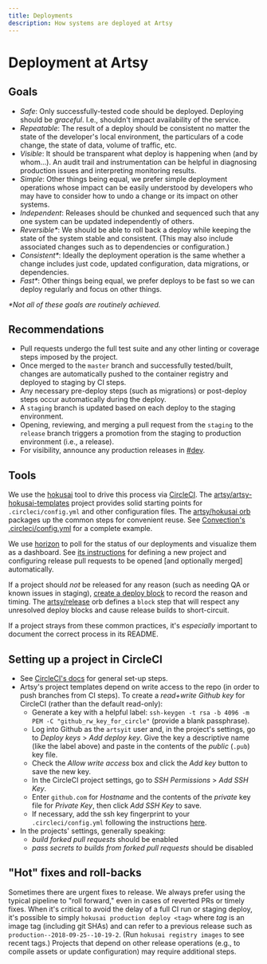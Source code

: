 ```yaml
---
title: Deployments
description: How systems are deployed at Artsy
---
```


# Deployment at Artsy

## Goals

- _Safe_: Only successfully-tested code should be deployed. Deploying should be _graceful_. I.e., shouldn't impact
  availability of the service.
- _Repeatable_: The result of a deploy should be consistent no matter the state of the developer's local
  environment, the particulars of a code change, the state of data, volume of traffic, etc.
- _Visible_: It should be transparent what deploy is happening when (and by whom...). An audit trail and
  instrumentation can be helpful in diagnosing production issues and interpreting monitoring results.
- _Simple_: Other things being equal, we prefer simple deployment operations whose impact can be easily understood
  by developers who may have to consider how to undo a change or its impact on other systems.
- _Independent_: Releases should be chunked and sequenced such that any one system can be updated independently of
  others.
- _Reversible\*_: We should be able to roll back a deploy while keeping the state of the system stable and
  consistent. (This may also include associated changes such as to dependencies or configuration.)
- _Consistent\*_: Ideally the deployment operation is the same whether a change includes just code, updated
  configuration, data migrations, or dependencies.
- _Fast\*_: Other things being equal, we prefer deploys to be fast so we can deploy regularly and focus on other
  things.

_\*Not all of these goals are routinely achieved._

## Recommendations

- Pull requests undergo the full test suite and any other linting or coverage steps imposed by the project.
- Once merged to the `master` branch and successfully tested/built, changes are automatically pushed to the
  container registry and deployed to staging by CI steps.
- Any necessary pre-deploy steps (such as migrations) or post-deploy steps occur automatically during the deploy.
- A `staging` branch is updated based on each deploy to the staging environment.
- Opening, reviewing, and merging a pull request from the `staging` to the `release` branch triggers a promotion
  from the staging to production environment (i.e., a release).
- For visibility, announce any production releases in [#dev](https://artsy.slack.com/messages/dev).

## Tools

We use the [hokusai](hokusai.md) tool to drive this process via
[CircleCI](https://app.circleci.com/projects/project-dashboard/github/artsy). The
[artsy/artsy-hokusai-templates](https://github.com/artsy/artsy-hokusai-templates) project provides solid starting
points for `.circleci/config.yml` and other configuration files. The
[artsy/hokusai orb](https://github.com/artsy/orbs/tree/master/src/hokusai) packages up the common steps for
convenient reuse. See
[Convection's .circleci/config.yml](https://github.com/artsy/convection/blob/master/.circleci/config.yml) for a
complete example.

We use [horizon](https://github.com/artsy/horizon/) to poll for the status of our deployments and visualize them as
a dashboard. See [its instructions](https://github.com/artsy/horizon#adding-a-new-project) for defining a new
project and configuring release pull requests to be opened [and optionally merged] automatically.

If a project should _not_ be released for any reason (such as needing QA or known issues in staging),
[create a deploy block](https://github.com/artsy/horizon#add-a-deploy-block) to record the reason and timing. The
[artsy/release](https://github.com/artsy/orbs/blob/master/src/release/release.yml) orb defines a `block` step that
will respect any unresolved deploy blocks and cause release builds to short-circuit.

If a project strays from these common practices, it's _especially_ important to document the correct process in its
README.

## Setting up a project in CircleCI

- See [CircleCI's docs](https://circleci.com/docs/2.0/getting-started/#section=getting-started) for general set-up
  steps.
- Artsy's project templates depend on write access to the repo (in order to push branches from CI steps). To create
  a _read+write Github key_ for CircleCI (rather than the default read-only):
  - Generate a key with a helpful label: `ssh-keygen -t rsa -b 4096 -m PEM -C "github_rw_key_for_circle"` (provide
    a blank passphrase).
  - Log into Github as the `artsyit` user and, in the project's settings, go to _Deploy keys_ > _Add deploy key_.
    Give the key a descriptive name (like the label above) and paste in the contents of the _public_ (`.pub`) key
    file.
  - Check the _Allow write access_ box and click the _Add key_ button to save the new key.
  - In the CircleCI project settings, go to _SSH Permissions_ > _Add SSH Key_.
  - Enter `github.com` for _Hostname_ and the contents of the _private_ key file for _Private Key_, then click _Add
    SSH Key_ to save.
  - If necessary, add the ssh key fingerprint to your `.circleci/config.yml` following the instructions [here](https://circleci.com/docs/2.0/configuration-reference/#add_ssh_keys).
- In the projects' settings, generally speaking:
  - _build forked pull requests_ should be enabled
  - _pass secrets to builds from forked pull requests_ should be disabled

## "Hot" fixes and roll-backs

Sometimes there are urgent fixes to release. We always prefer using the typical pipeline to "roll forward," even in
cases of reverted PRs or timely fixes. When it's critical to avoid the delay of a full CI run or staging deploy,
it's possible to simply `hokusai production deploy <tag>` where _tag_ is an image tag (including git SHAs) and can
refer to a previous release such as `production--2018-09-25--10-19-2`. (Run `hokusai registry images` to see recent
tags.) Projects that depend on other release operations (e.g., to compile assets or update configuration) may
require additional steps.
